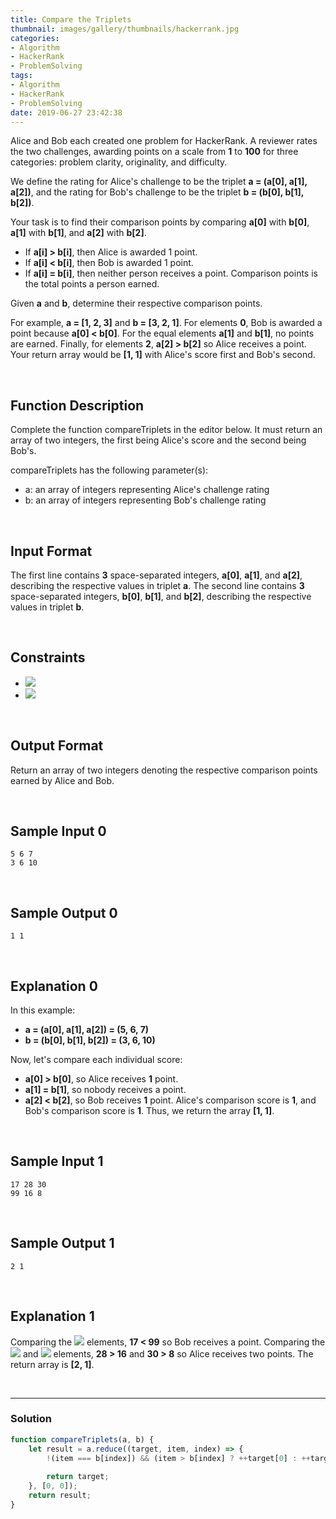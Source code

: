 ```yaml
---
title: Compare the Triplets
thumbnail: images/gallery/thumbnails/hackerrank.jpg
categories:
- Algorithm
- HackerRank
- ProblemSolving
tags:
- Algorithm
- HackerRank
- ProblemSolving
date: 2019-06-27 23:42:38
---
```

  

Alice and Bob each created one problem for HackerRank. A reviewer rates the two challenges, awarding points on a scale from **1** to **100** for three categories: problem clarity, originality, and difficulty.

We define the rating for Alice's challenge to be the triplet **a = (a[0], a[1], a[2])**, and the rating for Bob's challenge to be the triplet **b = (b[0], b[1], b[2])**.

Your task is to find their comparison points by comparing **a[0]** with **b[0]**, **a[1]** with **b[1]**, and **a[2]** with **b[2]**.


<!-- more -->
- If **a[i] > b[i]**, then Alice is awarded 1 point.
- If **a[i] < b[i]**, then Bob is awarded 1 point.
- If **a[i] = b[i]**, then neither person receives a point.
Comparison points is the total points a person earned.

Given **a** and **b**, determine their respective comparison points.

For example, **a = [1, 2, 3]** and **b = [3, 2, 1]**. For elements **0**, Bob is awarded a point because **a[0] < b[0]**. For the equal elements **a[1]** and **b[1]**, no points are earned. Finally, for elements **2**, **a[2] > b[2]** so Alice receives a point. Your return array would be **[1, 1]** with Alice's score first and Bob's second.

<br/>

## Function Description

Complete the function compareTriplets in the editor below. It must return an array of two integers, the first being Alice's score and the second being Bob's.

compareTriplets has the following parameter(s):

- a: an array of integers representing Alice's challenge rating
- b: an array of integers representing Bob's challenge rating

<br/>

## Input Format

The first line contains **3** space-separated integers, **a[0]**, **a[1]**, and **a[2]**, describing the respective values in triplet **a**. 
The second line contains **3** space-separated integers, **b[0]**, **b[1]**, and **b[2]**, describing the respective values in triplet **b**.

<br/>

## Constraints

- ![](https://latex.codecogs.com/gif.latex?1\leq&space;a[i]&space;\leq&space;100)
- ![](https://latex.codecogs.com/gif.latex?1\leq&space;b[i]&space;\leq&space;100)

<br/>

## Output Format

Return an array of two integers denoting the respective comparison points earned by Alice and Bob.

<br/>

## Sample Input 0
```
5 6 7
3 6 10
```

<br/>

## Sample Output 0
```
1 1
```

<br/>

## Explanation 0

In this example:
- **a = (a[0], a[1], a[2]) = (5, 6, 7)**
- **b = (b[0], b[1], b[2]) = (3, 6, 10)**

Now, let's compare each individual score:

- **a[0] > b[0]**, so Alice receives **1** point.
- **a[1] = b[1]**, so nobody receives a point.
- **a[2] < b[2]**, so Bob receives **1** point.
Alice's comparison score is **1**, and Bob's comparison score is **1**. Thus, we return the array **[1, 1]**.

<br/>

## Sample Input 1
```
17 28 30
99 16 8
```

<br/>

## Sample Output 1
```
2 1
```

<br/>

## Explanation 1

Comparing the ![](https://latex.codecogs.com/gif.latex?0^{th}) elements, **17 < 99** so Bob receives a point. 
Comparing the ![](https://latex.codecogs.com/gif.latex?1^{st}) and ![](https://latex.codecogs.com/gif.latex?2^{nd}) elements, **28 > 16** and **30 > 8** so Alice receives two points. 
The return array is **[2, 1]**.

<br/>

---

### Solution

```javascript
function compareTriplets(a, b) {
    let result = a.reduce((target, item, index) => {
        !(item === b[index]) && (item > b[index] ? ++target[0] : ++target[1])
        
        return target;
    }, [0, 0]);
    return result;
}
```